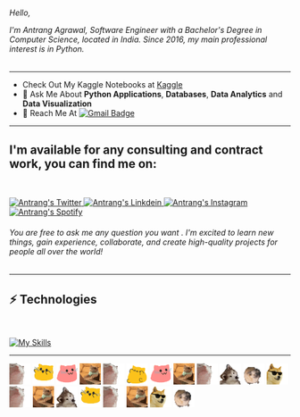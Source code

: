 <h6 align="left" color="white">Hello,

I'm Antrang Agrawal, Software Engineer with a Bachelor's Degree in Computer Science, located in India. Since 2016, my main professional interest is in Python.

</h6>

<hr/>

- Check Out My Kaggle Notebooks at <a href="https://www.kaggle.com/antrangagrawal"> Kaggle </a>
- 💬 Ask Me About **Python Applications**, **Databases**, **Data Analytics** and **Data Visualization**
- 📧 Reach Me At [![Gmail Badge](https://img.shields.io/badge/-antrang6112-c14438?style=flat&logo=Gmail&logoColor=white&link=mailto:antrang6112@gmail.com)](mailto:antrangagrawal02@gmail.com)

<hr />

<h2 align="left">I'm available for any consulting and contract work, you can find me on: </h2>

<br/>

<p align="left">

<a href="https://twitter.com/Antrang20">
  <img alt="Antrang's Twitter" width="50px" src="https://user-images.githubusercontent.com/43545812/144034996-602b144a-16e1-41cc-99e7-c6040b20dcaf.png"/>
</a>
<a href="https://www.linkedin.com/in/antrang-agrawal-688239209">
  <img alt="Antrang's Linkdein" width="50px" src="https://user-images.githubusercontent.com/43545812/144035037-0f415fc7-9f96-4517-a370-ccc6e78a714b.png" />
</a>
<a href="https://www.instagram.com/antrang6112">
  <img alt="Antrang's Instagram" width="50px" src="https://user-images.githubusercontent.com/43545812/144035088-0dfb165f-8fe0-4d13-896c-876c29d2b128.png" />
</a>
<a href="https://open.spotify.com/user/chd46bn0ijtv67zk12r06rxcm?si=ccb363e1dd314dbc">
  <img alt="Antrang's Spotify" width="50px" src="https://user-images.githubusercontent.com/43545812/144035120-1ad5169b-91c7-4078-bef9-6a82c733f373.png" />
</a>

<br/>

<h6 align="left"> You are free to ask me any question you want . I'm excited to learn new things, gain experience, collaborate, and create high-quality projects for people all over the world! </h3>

<hr/>

## ⚡ Technologies

<br/>

[![My Skills](https://skillicons.dev/icons?i=py,azure,gcp,r,tensorflow,linux,js,html,css,heroku,git,mysql,mongodb,sqlite,gitlab,github,cpp,c,vscode,neovim,flask,figma,matlab)](https://skillicons.dev)


<hr/>

<div>
   <img src="catjam.gif" width="38" height="38"/>
   <img src="meow_attention.png" width="38" height="38"/>
   <img src="meow_party.gif" width="38" height="38"/>
   <img src="typingcat.gif" width="38" height="38"/>
   <img src="catjam.gif" width="38" height="38"/>
   <img src="meow_fat.gif" width="38" height="38"/>
   <img src="meow_party.gif" width="38" height="38"/>
   <img src="typingcat.gif" width="38" height="38"/>
   <img src="catjam.gif" width="38" height="38"/>
   <img src="confused_dog.gif" width="38" height="38"/>
   <img src="friday_dog.gif" width="38" height="38"/>
   <img src="cool-doge.gif" width="38" height="38"/>
   <img src="catjam.gif" width="38" height="38"/>
   <img src="typingcat.gif" width="38" height="38"/>
   <img src="confused_dog.gif" width="38" height="38"/>
   <img src="meow_attention.png" width="38" height="38"/>
   <img src="catjam.gif" width="38" height="38"/>
   <img src="typingcat.gif" width="38" height="38"/>
   <img src="cool-doge.gif" width="38" height="38"/>
   <img src="friday_dog.gif" width="38" height="38"/>
</div>


